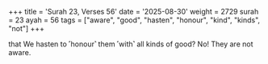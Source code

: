 +++
title = 'Surah 23, Verses 56'
date = '2025-08-30'
weight = 2729
surah = 23
ayah = 56
tags = ["aware", "good", "hasten", "honour", "kind", "kinds", "not"]
+++

that We hasten to ˹honour˺ them ˹with˺ all kinds of good? No! They are not aware.